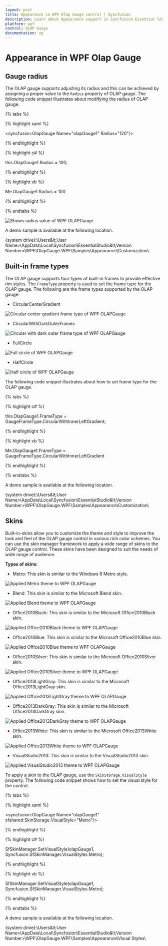 ```yaml
---
layout: post
title: Appearance in WPF Olap Gauge control | Syncfusion
description: Learn about Appearance support in Syncfusion Essential Studio WPF Olap Gauge control, its elements and more details.
platform: wpf
control: OLAP Gauge
documentation: ug
---
```


# Appearance in WPF Olap Gauge

## Gauge radius

The OLAP gauge supports adjusting its radius and this can be achieved by assigning a proper value to the `Radius` property of OLAP gauge. The following code snippet illustrates about modifying the radius of OLAP gauge.

{% tabs %}

{% highlight xaml %}

<syncfusion:OlapGauge Name="olapGauge1" Radius="120"/>

{% endhighlight %}

{% highlight c# %}

this.OlapGauge1.Radius = 100;

{% endhighlight %}

{% highlight vb %}

Me.OlapGauge1.Radius = 100

{% endhighlight %}

{% endtabs %}

![Shows radius value of WPF OLAPGauge](Appearance_images/Appearance_img1.png)

A demo sample is available at the following location.

{system drive}:\Users\&lt;User Name&gt;\AppData\Local\Syncfusion\EssentialStudio\&lt;Version Number&gt;\WPF\OlapGauge.WPF\Samples\Appearance\Customization\

## Built-in frame types

The OLAP gauge supports four types of built-in frames to provide effective rim styles. The `FrameType` property is used to set the frame type for the OLAP gauge. The following are the frame types supported by the OLAP gauge:

* CircularCenterGradient

![Circular center gradient frame type of WPF OLAPGauge](Appearance_images/Appearance_img2.png)

* CircularWithDarkOuterFrames

![Circular with dark outer frame type of WPF OLAPGauge](Appearance_images/Appearance_img3.png)

* FullCircle

![Full circle of WPF OLAPGauge](Appearance_images/Appearance_img4.png)

* HalfCircle

![Half circle of WPF OLAPGauge](Appearance_images/Appearance_img5.png)

The following code snippet illustrates about how to set frame type for the OLAP gauge.

{% tabs %}

{% highlight c# %}

this.OlapGauge1.FrameType = GaugeFrameType.CircularWithInnerLeftGradient;

{% endhighlight %}

{% highlight vb %}

Me.OlapGauge1.FrameType = GaugeFrameType.CircularWithInnerLeftGradient

{% endhighlight %}

{% endtabs %}

A demo sample is available at the following location.

{system drive}:\Users\&lt;User Name&gt;\AppData\Local\Syncfusion\EssentialStudio\&lt;Version Number&gt;\WPF\OlapGauge.WPF\Samples\Appearance\Customization\

## Skins

Built-in-skins allow you to customize the theme and style to improve the look and feel of the OLAP gauge control in various rich color schemes. You can use the skin manager framework to apply a wide range of skins to the OLAP gauge control. These skins have been designed to suit the needs of wide range of audience.

**Types of skins:**

* Metro: This skin is similar to the Windows 8 Metro style.

![Applied Metro theme to WPF OLAPGauge](Appearance_images/Appearance_img6.png)

* Blend: This skin is similar to the Microsoft Blend skin.

![Applied Blend theme to WPF OLAPGauge](Appearance_images/Appearance_img7.png)

* Office2010Black: This skin is similar to the Microsoft Office2010Black skin.

![Applied Office2010Black theme to WPF OLAPGauge](Appearance_images/Appearance_img8.png)

* Office2010Blue: This skin is similar to the Microsoft Office2010Blue skin.

![Applied Office2010Blue theme to WPF OLAPGauge](Appearance_images/Appearance_img9.png)

* Office2010Silver: This skin is similar to the Microsoft Office2010Silver skin.

![Applied Office2010Silver theme to WPF OLAPGauge](Appearance_images/Appearance_img10.png)

* Office2013LightGray: This skin is similar to the Microsoft Office2013LightGray skin.

![Applied Office2013LightGray theme to WPF OLAPGauge](Appearance_images/Appearance_img11.png)

* Office2013DarkGray: This skin is similar to the Microsoft Office2013DarkGray skin.

![Applied Office2013DarkGray theme to WPF OLAPGauge](Appearance_images/Appearance_img12.png)

* Office2013White: This skin is similar to the Microsoft Office2013White skin.

![Applied Office2013White theme to WPF OLAPGauge](Appearance_images/Appearance_img13.png)

* VisualStudio2013: This skin is similar to the VisualStudio2013 skin.

![Applied VisualStudio2013 theme to WPF OLAPGauge](Appearance_images/Appearance_img14.png)

To apply a skin to the OLAP gauge, use the `SkinStorage.VisualStyle` property. The following code snippet shows how to set the visual style for the control.

{% tabs %}

{% highlight xaml %}

<syncfusion:OlapGauge Name="olapGauge1" sfshared:SkinStorage.VisualStyle="Metro"/>

{% endhighlight %}

{% highlight c# %}

SfSkinManager.SetVisualStyle(olapGauge1, Syncfusion.SfSkinManager.VisualStyles.Metro);

{% endhighlight %}

{% highlight vb %}

SfSkinManager.SetVisualStyle(olapGauge1, Syncfusion.SfSkinManager.VisualStyles.Metro);

{% endhighlight %}

{% endtabs %}

A demo sample is available at the following location.

{system drive}:\Users\&lt;User Name&gt;\AppData\Local\Syncfusion\EssentialStudio\&lt;Version Number&gt;\WPF\OlapGauge.WPF\Samples\Appearance\Visual Styles\
